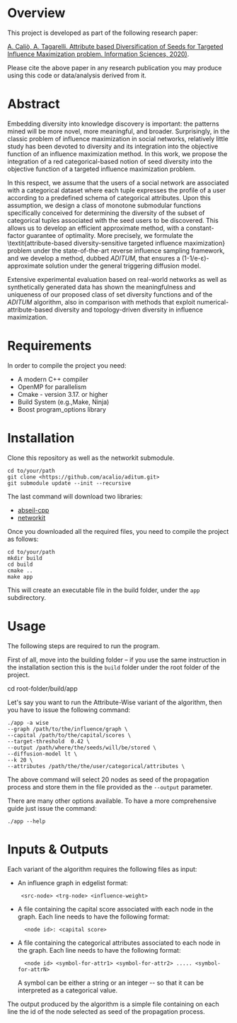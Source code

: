 
# Overview

This project is developed as part of the following research paper:

[A. Caliò, A. Tagarelli. 
Attribute based Diversification of Seeds for Targeted Influence Maximization problem. 
Information Sciences, 2020)](<https://doi.org/10.1016/j.ins.2020.08.093>).

Please cite the above paper in any research publication you may produce using this code or data/analysis derived from it.


# Abstract

Embedding diversity into knowledge discovery is important: the patterns mined will be more novel, more meaningful, and broader.
Surprisingly, in the classic problem of  influence maximization
   in social networks,  relatively little study has been
 devoted to diversity  and its integration into  the objective function of
 an influence maximization  method. 
In this work, we propose the integration of a red categorical-based
notion of seed diversity  into the objective
 function of a targeted influence maximization problem. 

In this respect, we assume that the users of
 a   social network are  associated with a categorical dataset where each
 tuple expresses the profile of a user according to a predefined
 schema of categorical attributes. 
Upon this assumption, we design a class of monotone   submodular functions specifically conceived
 for  determining the diversity of the subset of  categorical tuples associated with  the seed
 users to be discovered.   This allows us to develop an efficient approximate  method, with a
 constant-factor guarantee of optimality. More precisely, 
we formulate the \textit{attribute-based diversity-sensitive targeted influence maximization} problem   under
 the state-of-the-art reverse influence sampling framework,  and we develop a method,
 dubbed _ADITUM_, that  ensures a  (1-1/e-&epsilon;)-approximate
 solution under the general triggering diffusion model.  

Extensive experimental evaluation based on real-world networks
 as well as  synthetically generated data has shown the meaningfulness and
 uniqueness of  our proposed class of set diversity functions and
 of the _ADITUM_ algorithm, also in comparison with
  methods that exploit numerical-attribute-based diversity
 and topology-driven diversity in influence maximization.  


# Requirements

In order to compile the project you need:

-   A modern C++ compiler
-   OpenMP for parallelism
-   Cmake - version 3.17. or higher
-   Build System (e.g.,Make, Ninja)
-   Boost program_options library


# Installation

Clone this repository as well as the networkit submodule.

	cd to/your/path
	git clone <https://github.com/acalio/aditum.git>
	git submodule update --init --recursive

The last command will download two libraries: 

-   [abseil-cpp](<https://github.com/abseil/abseil-cpp>)
-   [networkit](<https://github.com/networkit/networkit>)

Once you downloaded all the required files, 
you need to compile the project as follows:

	cd to/your/path
	mkdir build
	cd build
	cmake ..
	make app

This will create an executable file in the build folder, under the `app` subdirectory.


# Usage

The following steps are required to run the program. 

First of all, move into the building folder &#x2013; if you use the same instruction in the installation
section this is the  `build` folder under the root folder of the project.

cd root-folder/build/app

Let's say you want to run the Attribute-Wise variant of the algorithm,
then you have to issue the following command:

	./app -a wise 
	--graph /path/to/the/influence/graph \
	--capital /path/to/the/capital/scores \
    --target-threshold  0.42 \
	--output /path/where/the/seeds/will/be/stored \
	--diffusion-model lt \
	--k 20 \
	--attributes /path/the/the/user/categorical/attributes \

The above command will select 20 nodes as seed of the propagation process and store 
them in the file provided as the `--output` parameter.

There are many other options available. To have a more comprehensive guide just
issue the command:

	./app --help


# Inputs & Outputs
Each variant of the algorithm requires the following files as input:
- An influence graph in edgelist format: 
     
       <src-node> <trg-node> <influence-weight>

- A file containing the capital score associated with each node in the graph.
  Each line needs to have the following format:
       
		<node id>: <capital score>

- A file containing the categorical attributes associated to each node in the graph.
  Each line needs to have the following format:
    
		<node id> <symbol-for-attr1> <symbol-for-attr2> ..... <symbol-for-attrN>
  
  A symbol can be either a string or an integer -- so that it can be interpreted as a categorical value.

The output produced by the algorithm is a simple file containing on each line the id
of the node selected as seed of the propagation process.

